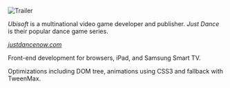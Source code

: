 ![Trailer](https://www.youtube.com/embed/SQtZPQ4KFtI "iframe,16:9")

*Ubisoft* is a multinational video game developer and publisher. *Just Dance* is their popular dance game series.

[*justdancenow.com*](http://www.justdancenow.com/ "button")

Front-end development for browsers, iPad, and Samsung Smart TV.

Optimizations including DOM tree, animations using CSS3 and fallback with TweenMax.
